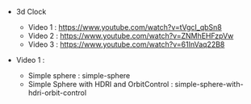 - 3d Clock
    - Video 1 : https://www.youtube.com/watch?v=tVgcI_qbSn8
    - Video 2 : https://www.youtube.com/watch?v=ZNMhEHFzpVw
    - Video 3 : https://www.youtube.com/watch?v=61InVaq22B8

- Video 1 : 
    - Simple sphere : simple-sphere
    - Simple Sphere with HDRI and OrbitControl : simple-sphere-with-hdri-orbit-control
